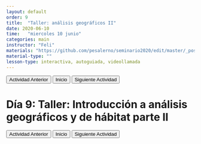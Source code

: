 ```yaml
---
layout: default
order: 9
title:  "Taller: análisis geográficos II"
date: 2020-06-10
time:   "miercoles 10 junio"
categories: main
instructor: "Feli"
materials: "https://github.com/pesalerno/seminario2020/edit/master/_posts/2020-06-10-9_geografico2.md"
material-type: ""
lesson-type: interactiva, autoguiada, videollamada
---
```

<a href="https://github.com/pesalerno/seminario2020/blob/master/_posts/2020-06-09-8_geografico1.md"><button>Actividad Anterior</button></a>		<a href="https://pesalerno.github.io/seminario2020/"><button>Inicio</button></a>    <a href="https://github.com/pesalerno/seminario2020/blob/master/_posts/2020-06-11-10_proyectos.md"><button>Siguiente Actividad</button></a>

# Día 9: Taller: Introducción a análisis geográficos y de hábitat parte II

<a href="https://github.com/pesalerno/seminario2020/blob/master/_posts/2020-06-09-8_geografico1.md"><button>Actividad Anterior</button></a>		<a href="https://pesalerno.github.io/seminario2020/"><button>Inicio</button></a>    <a href="https://github.com/pesalerno/seminario2020/blob/master/_posts/2020-06-11-10_proyectos.md"><button>Siguiente Actividad</button></a>
